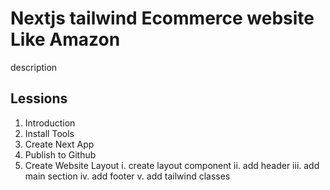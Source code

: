 # Nextjs tailwind Ecommerce website Like Amazon

description

## Lessions

1. Introduction
2. Install Tools
3. Create Next App
4. Publish to Github
5. Create Website Layout
   i. create layout component
   ii. add header
   iii. add main section
   iv. add footer
   v. add tailwind classes
